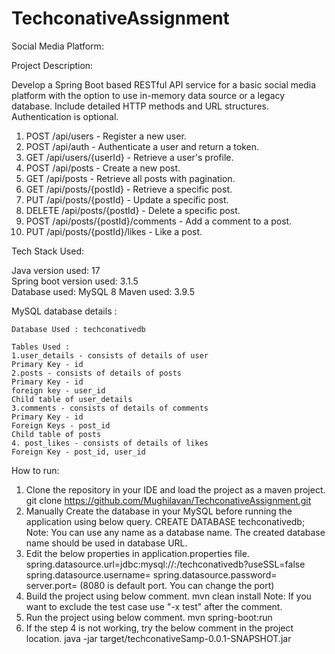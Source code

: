 # TechconativeAssignment

Social Media Platform:

Project Description: 

Develop a Spring Boot based RESTful API service for a basic social media platform with the
option to use in-memory data source or a legacy database. Include detailed HTTP
methods and URL structures. Authentication is optional.
1. POST /api/users - Register a new user. 
2. POST /api/auth - Authenticate a user and return a token.
3. GET /api/users/{userId} - Retrieve a user's profile.
4. POST /api/posts - Create a new post.
5. GET /api/posts - Retrieve all posts with pagination.
6. GET /api/posts/{postId} - Retrieve a specific post.
7. PUT /api/posts/{postId} - Update a specific post.
8. DELETE /api/posts/{postId} - Delete a specific post.
9. POST /api/posts/{postId}/comments - Add a comment to a post.
10. PUT /api/posts/{postId}/likes - Like a post.

Tech Stack Used:

Java version used: 17       
Spring boot version used: 3.1.5   
Database used: MySQL 8
Maven used: 3.9.5

MySQL database details :

	Database Used : techconativedb
	
	Tables Used :
	1.user_details - consists of details of user 
	Primary Key - id
	2.posts - consists of details of posts
	Primary Key - id
    foreign key - user_id
    Child table of user_details
	3.comments - consists of details of comments
	Primary Key - id
	Foreign Keys - post_id
    Child table of posts
    4. post_likes - consists of details of likes
    Foreign Key - post_id, user_id 

How to run:

1. Clone the repository in your IDE and load the project as a maven project. 
   git clone https://github.com/Mughilavan/TechconativeAssignment.git
2. Manually Create the database in your MySQL before running the application using below query.
   CREATE DATABASE techconativedb;
   Note: You can use any name as a database name. The created database name should be used in database URL.
2. Edit the below properties in application.properties file.
   spring.datasource.url=jdbc:mysql://<hostname>:<port>/techconativedb?useSSL=false
   spring.datasource.username=<username>
   spring.datasource.password=<password>
   server.port=<port> (8080 is default port. You can change the port)
3. Build the project using below comment. 
   mvn clean install
   Note: If you want to exclude the test case use "-x test" after the comment. 
4. Run the project using below comment.
   mvn spring-boot:run
5. If the step 4 is not working, try the below comment in the project location.
   java -jar target/techconativeSamp-0.0.1-SNAPSHOT.jar

